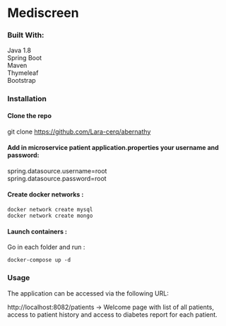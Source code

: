 # Mediscreen

### Built With:
Java 1.8  
Spring Boot  
Maven  
Thymeleaf  
Bootstrap  

### Installation

#### Clone the repo
git clone https://github.com/Lara-cerq/abernathy

#### Add in microservice patient application.properties your username and password:
spring.datasource.username=root  
spring.datasource.password=root

#### Create docker networks :

```
docker network create mysql
docker network create mongo
```

#### Launch containers :

Go in each folder and run :

```
docker-compose up -d
```

### Usage
The application can be accessed via the following URL:

http://localhost:8082/patients -> Welcome page with list of all patients, access to patient history and access to diabetes report for each patient.


